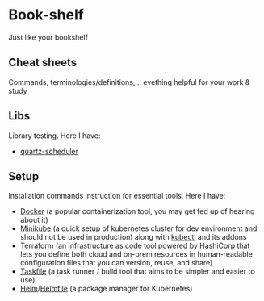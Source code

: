 # Book-shelf
Just like your bookshelf
## Cheat sheets
Commands, terminologies/definitions,... evething helpful for your work & study
## Libs
Library testing. Here I have:
- [quartz-scheduler](http://www.quartz-scheduler.org/)
## Setup
Installation commands instruction for essential tools. Here I have:
- [Docker](https://www.docker.com/) (a popular containerization tool, you may get fed up of hearing about it)
- [Minikube](https://minikube.sigs.k8s.io/docs/) (a quick setup of kubernetes cluster for dev environment and should not be used in production) along with [kubectl](https://kubernetes.io/docs/tasks/tools/#kubectl) and its addons
- [Terraform](https://www.terraform.io/) (an infrastructure as code tool powered by HashiCorp that lets you define both cloud and on-prem resources in human-readable configuration files that you can version, reuse, and share)
- [Taskfile](https://taskfile.dev/) (a task runner / build tool that aims to be simpler and easier to use)
- [Helm](https://helm.sh/)/[Helmfile](https://github.com/roboll/helmfile) (a package manager for Kubernetes)
